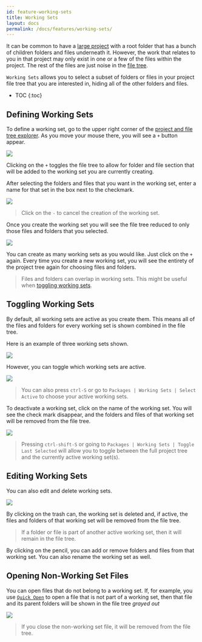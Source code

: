 ```yaml
---
id: feature-working-sets
title: Working Sets
layout: docs
permalink: /docs/features/working-sets/
---
```


It can be common to have a
[large project](/docs/editor/basics/#project-and-file-explorer__adding-projects) with a root folder
that has a bunch of children folders and files underneath it. However, the work that relates to you
in that project may only exist in one or a few of the files within the project. The rest of the
files are just noise in the [file tree](/docs/editor/basics/#project-and-file-explorer).

`Working Sets` allows you to select a subset of folders or files in your project file tree that you
are interested in, hiding all of the other folders and files.

* TOC
{:toc}

## Defining Working Sets

To define a working set, go to the upper right corner of the
[project and file tree explorer](/docs/editor/basics/#project-and-file-explorer). As
you move your mouse there, you will see a `+` button appear.

![](/static/images/docs/feature-working-set-begin.png)

Clicking on the `+` toggles the file tree to allow for folder and file section that will be added
to the working set you are currently creating.

After selecting the folders and files that you want in the working set, enter a name for that set
in the box next to the checkmark.

![](/static/images/docs/feature-working-set-add.png)

> Click on the `-` to cancel the creation of the working set.

Once you create the working set you will see the file tree reduced to only those files and folders
that you selected.

![](/static/images/docs/feature-working-set-created.png)

You can create as many working sets as you would like. Just click on the `+` again. Every time you
create a new working set, you will see the entirety of the project tree again for choosing files
and folders.

> Files and folders can overlap in working sets. This might be useful when
> [toggling working sets](#toggling-working-sets).

## Toggling Working Sets

By default, all working sets are active as you create them. This means all of the files and folders
for every working set is shown combined in the file tree.

Here is an example of three working sets shown.

![](/static/images/docs/feature-working-set-all-working-sets.png)

However, you can toggle which working sets are active.

![](/static/images/docs/feature-working-set-select-active.png)

> You can also press `ctrl-S` or go to `Packages | Working Sets | Select Active` to choose your
> active working sets.

To deactivate a working set, click on the name of the working set. You will see the check mark
disappear, and the folders and files of that working set will be removed from the file tree.

![](/static/images/docs/feature-working-set-deactivate.png)

> Pressing `ctrl-shift-S` or going to `Packages | Working Sets | Toggle Last Selected` will allow
> you to toggle between the full project tree and the currently active working set(s).

## Editing Working Sets

You can also edit and delete working sets.

![](/static/images/docs/feature-working-set-edit.png)

By clicking on the trash can, the working set is deleted and, if active, the files and folders of
that working set will be removed from the file tree.

> If a folder or file is part of another active working set, then it will remain in the file tree.

By clicking on the pencil, you can add or remove folders and files from that working set. You can
also rename the working set as well.

## Opening Non-Working Set Files

You can open files that do not belong to a working set. If, for example, you use
[`Quick Open`](/docs/features/quick-open) to open a file that is not part of a working set, then that file and its parent folders
will be shown in the file tree *grayed out*

![](/static/images/docs/feature-working-set-not-working-set-file.png)

> If you close the non-working set file, it will be removed from the file tree.
